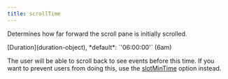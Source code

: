 ```yaml
---
title: scrollTime
---
```


Determines how far forward the scroll pane is initially scrolled.

<div class='spec' markdown='1'>
[Duration](duration-object), *default*: `'06:00:00'` (6am)
</div>

The user will be able to scroll back to see events before this time. If you want to prevent users from doing this, use the [slotMinTime](slotMinTime) option instead.
